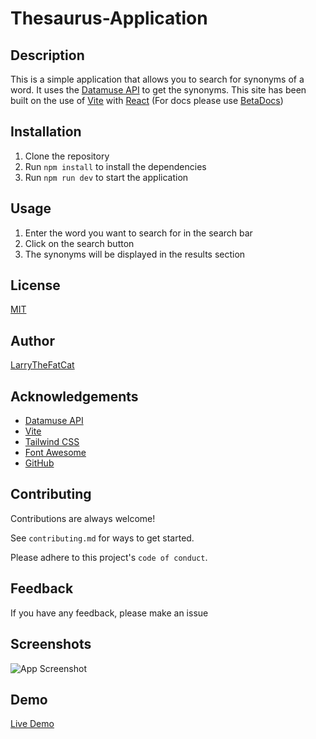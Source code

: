 # Thesaurus-Application

## Description

This is a simple application that allows you to search for synonyms of a word. It uses the [Datamuse API](https://www.datamuse.com/api/) to get the synonyms. This site has been built on the use of [Vite](https://vitejs.dev/) with [React](https://www.reactjs.org/) (For docs please use [BetaDocs](https://beta.reactjs.org/))

## Installation

1. Clone the repository
2. Run `npm install` to install the dependencies
3. Run `npm run dev` to start the application

## Usage

1. Enter the word you want to search for in the search bar
2. Click on the search button
3. The synonyms will be displayed in the results section

## License

[MIT](https://choosealicense.com/licenses/mit/)

## Author

[LarryTheFatCat](https://www.github.com/LarryTheFatCat)

## Acknowledgements

- [Datamuse API](https://www.datamuse.com/api/)
- [Vite](https://vitejs.dev/)
- [Tailwind CSS](https://tailwindcss.com/)
- [Font Awesome](https://fontawesome.com/)
- [GitHub](https://www.github.com/larrythefatcat/thesaurus-application)

## Contributing

Contributions are always welcome!

See `contributing.md` for ways to get started.

Please adhere to this project's `code of conduct`.

## Feedback

If you have any feedback, please make an issue

## Screenshots

![App Screenshot]()

## Demo

[Live Demo](https://larrythefatcat.github.io/thesaurus-application/)